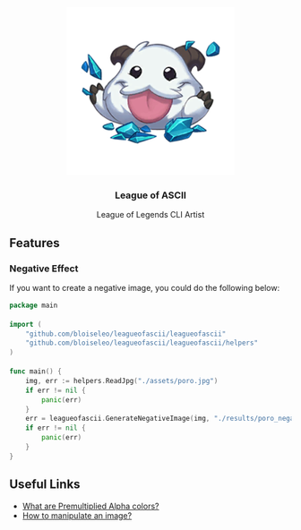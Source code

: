 <p align="center">
<img src="./assets/poro.png" width="300" height="300">
</p>
<p>
    <h3 align="center">League of ASCII</h3>
    <p align="center">League of Legends CLI Artist</p>
</p>

## Features
### Negative Effect
If you want to create a negative image, you could do the following below:

```go
package main

import (
	"github.com/bloiseleo/leagueofascii/leagueofascii"
	"github.com/bloiseleo/leagueofascii/leagueofascii/helpers"
)

func main() {
	img, err := helpers.ReadJpg("./assets/poro.jpg")
	if err != nil {
		panic(err)
	}
	err = leagueofascii.GenerateNegativeImage(img, "./results/poro_negated.jpg", leagueofascii.Best_Quality)
	if err != nil {
		panic(err)
	}
}
```

## Useful Links
- [What are Premultiplied Alpha colors?](https://shawnhargreaves.com/blog/premultiplied-alpha.html)
- [How to manipulate an image?](https://medium.com/@shubham0473/from-pixels-to-pictures-a-guide-to-image-manipulation-in-java-3647cac29ca3)
